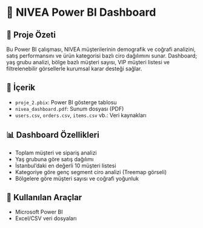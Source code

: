 # 💙 NIVEA Power BI Dashboard

## 📝 Proje Özeti
Bu Power BI çalışması, NIVEA müşterilerinin demografik ve coğrafi analizini, satış performansını ve ürün kategorisi bazlı ciro dağılımını sunar. Dashboard; yaş grubu analizi, bölge bazlı müşteri sayısı, VIP müşteri listesi ve filtrelenebilir görsellerle kurumsal karar desteği sağlar.

## 📁 İçerik
- `proje_2.pbix`: Power BI gösterge tablosu
- `nivea_dashboard.pdf`: Sunum dosyası (PDF)
- `users.csv`, `orders.csv`, `items.csv` vb.: Veri kaynakları

## 📊 Dashboard Özellikleri
- Toplam müşteri ve sipariş analizi
- Yaş grubuna göre satış dağılımı
- İstanbul’daki en değerli 10 müşteri listesi
- Kategoriye göre genç segment ciro analizi (Treemap görseli)
- Bölgelere göre müşteri sayısı ve coğrafi yoğunluk

## 🧰 Kullanılan Araçlar
- Microsoft Power BI
- Excel/CSV veri dosyaları
